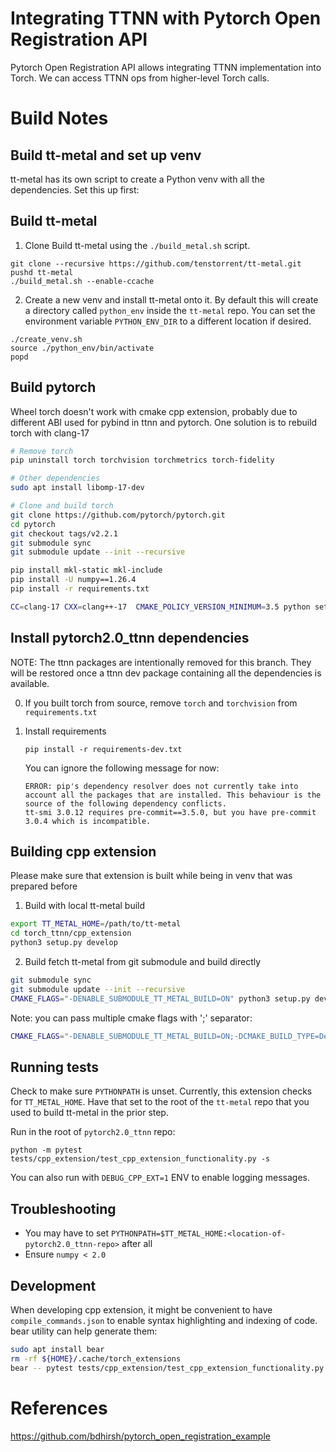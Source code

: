 # Integrating TTNN with Pytorch Open Registration API

Pytorch Open Registration API allows integrating TTNN implementation into Torch. We can access TTNN ops from higher-level Torch calls.

# Build Notes

## Build tt-metal and set up venv
tt-metal has its own script to create a Python venv with all the dependencies. Set this up first:

## Build tt-metal
1. Clone Build tt-metal using the `./build_metal.sh` script.

```
git clone --recursive https://github.com/tenstorrent/tt-metal.git
pushd tt-metal
./build_metal.sh --enable-ccache
```

2. Create a new venv and install tt-metal onto it. By default this will create a directory called `python_env` inside the `tt-metal` repo. You can set the environment variable `PYTHON_ENV_DIR` to a different location if desired.
```
./create_venv.sh
source ./python_env/bin/activate
popd
```

## Build pytorch
Wheel torch doesn't work with cmake cpp extension, probably due to different ABI used for pybind in ttnn and pytorch. One solution is to rebuild torch with clang-17
```bash
# Remove torch
pip uninstall torch torchvision torchmetrics torch-fidelity

# Other dependencies
sudo apt install libomp-17-dev

# Clone and build torch
git clone https://github.com/pytorch/pytorch.git
cd pytorch
git checkout tags/v2.2.1
git submodule sync
git submodule update --init --recursive

pip install mkl-static mkl-include
pip install -U numpy==1.26.4
pip install -r requirements.txt

CC=clang-17 CXX=clang++-17  CMAKE_POLICY_VERSION_MINIMUM=3.5 python setup.py develop
```

## Install pytorch2.0_ttnn dependencies
NOTE: The ttnn packages are intentionally removed for this branch. They will be restored once a ttnn dev package containing all the dependencies is available.

0. If you built torch from source, remove `torch` and `torchvision` from `requirements.txt`

1. Install requirements
    ```
    pip install -r requirements-dev.txt
    ```

    You can ignore the following message for now:
    ```
    ERROR: pip's dependency resolver does not currently take into account all the packages that are installed. This behaviour is the source of the following dependency conflicts.
    tt-smi 3.0.12 requires pre-commit==3.5.0, but you have pre-commit 3.0.4 which is incompatible.
    ```

## Building cpp extension
Please make sure that extension is built while being in venv that was prepared before

1. Build with local tt-metal build
```bash
export TT_METAL_HOME=/path/to/tt-metal
cd torch_ttnn/cpp_extension
python3 setup.py develop
```

2. Build fetch tt-metal from git submodule and build directly
```bash
git submodule sync
git submodule update --init --recursive
CMAKE_FLAGS="-DENABLE_SUBMODULE_TT_METAL_BUILD=ON" python3 setup.py develop
```

Note: you can pass multiple cmake flags with ';' separator:
```bash
CMAKE_FLAGS="-DENABLE_SUBMODULE_TT_METAL_BUILD=ON;-DCMAKE_BUILD_TYPE=Debug" python3 setup.py develop
```

## Running tests
Check to make sure `PYTHONPATH` is unset. Currently, this extension checks for `TT_METAL_HOME`. Have that set to the root of the `tt-metal` repo that you used to build tt-metal in the prior step.

Run in the root of `pytorch2.0_ttnn` repo:
```
python -m pytest tests/cpp_extension/test_cpp_extension_functionality.py -s
```

You can also run with `DEBUG_CPP_EXT=1` ENV to enable logging messages.

## Troubleshooting
* You may have to set `PYTHONPATH=$TT_METAL_HOME:<location-of-pytorch2.0_ttnn-repo>` after all
* Ensure `numpy < 2.0`

## Development
When developing cpp extension, it might be convenient to have `compile_commands.json` to enable syntax highlighting and indexing of code. bear utility can help generate them: 
```bash
sudo apt install bear
rm -rf ${HOME}/.cache/torch_extensions
bear -- pytest tests/cpp_extension/test_cpp_extension_functionality.py -s
```

# References
https://github.com/bdhirsh/pytorch_open_registration_example